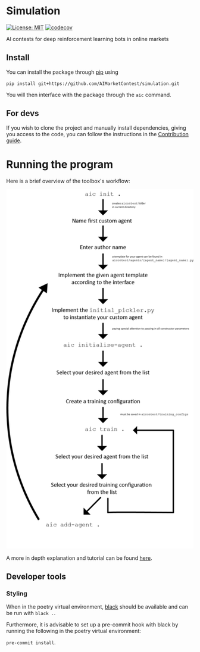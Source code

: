 

# Simulation
[![License: MIT](https://img.shields.io/badge/License-MIT-yellow.svg)](https://opensource.org/licenses/MIT)
[![codecov](https://codecov.io/gh/AIMarketContest/simulation/branch/main/graph/badge.svg?token=T232TJMI22)](https://codecov.io/gh/AIMarketContest/simulation)

AI contests for deep reinforcement learning bots in online markets

## Install
You can install the package through [pip](https://pip.pypa.io/en/stable/) using 
```
pip install git+https://github.com/AIMarketContest/simulation.git
```

You will then interface with the package through the `aic` command.
## For devs
If you wish to clone the project and manually install dependencies, giving you access to the code, you can follow the instructions in the [Contribution guide](docs/contributing.md).

# Running the program

Here is a brief overview of the toolbox's workflow:

<img src="docs/tutorial/aic_workflow.png" alt="Workflow">

A more in depth explanation and tutorial can be found [here](docs/tutorial/getting_started_tutorial.md).

## Developer tools

### Styling
When in the poetry virtual environment, [black](https://black.readthedocs.io/en/stable/) should be available and can be run with `black .`.

Furthermore, it is advisable to set up a pre-commit hook with black by running the following in the poetry virtual environment:

`pre-commit install`.

